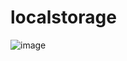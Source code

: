 # localstorage


![image](https://user-images.githubusercontent.com/44045782/116838472-e16dfc80-aba4-11eb-9f02-6449cc7c441f.png)
